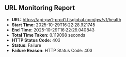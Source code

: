 ## URL Monitoring Report

- **URL:** https://api-gw1-prod1.fisglobal.com/gw/v1/health
- **Start Time:** 2025-10-29T16:22:28.921745
- **End Time:** 2025-10-29T16:22:29.040843
- **Total Time Taken:** 0.119098 seconds
- **HTTP Status Code:** 403
- **Status:** Failure
- **Failure Reason:** HTTP Status Code: 403

